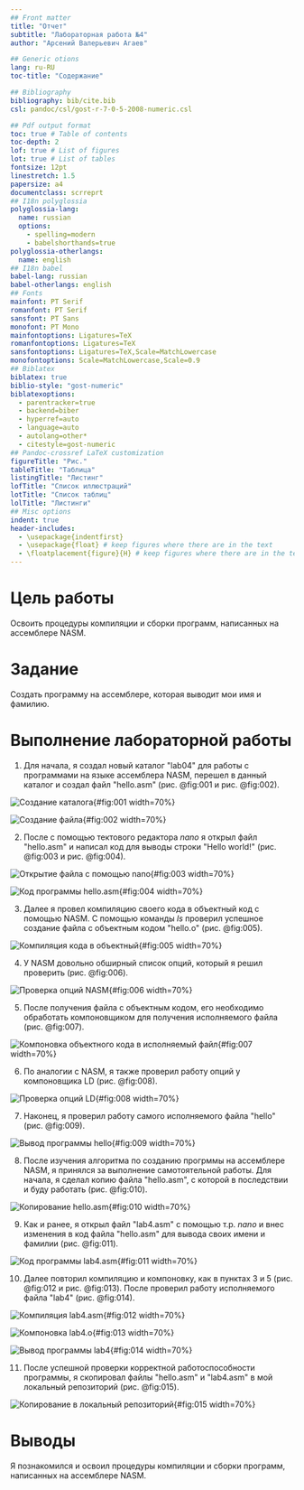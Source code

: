 ```yaml
---
## Front matter
title: "Отчет"
subtitle: "Лабораторная работа №4"
author: "Арсений Валерьевич Агаев"

## Generic otions
lang: ru-RU
toc-title: "Содержание"

## Bibliography
bibliography: bib/cite.bib
csl: pandoc/csl/gost-r-7-0-5-2008-numeric.csl

## Pdf output format
toc: true # Table of contents
toc-depth: 2
lof: true # List of figures
lot: true # List of tables
fontsize: 12pt
linestretch: 1.5
papersize: a4
documentclass: scrreprt
## I18n polyglossia
polyglossia-lang:
  name: russian
  options:
	- spelling=modern
	- babelshorthands=true
polyglossia-otherlangs:
  name: english
## I18n babel
babel-lang: russian
babel-otherlangs: english
## Fonts
mainfont: PT Serif
romanfont: PT Serif
sansfont: PT Sans
monofont: PT Mono
mainfontoptions: Ligatures=TeX
romanfontoptions: Ligatures=TeX
sansfontoptions: Ligatures=TeX,Scale=MatchLowercase
monofontoptions: Scale=MatchLowercase,Scale=0.9
## Biblatex
biblatex: true
biblio-style: "gost-numeric"
biblatexoptions:
  - parentracker=true
  - backend=biber
  - hyperref=auto
  - language=auto
  - autolang=other*
  - citestyle=gost-numeric
## Pandoc-crossref LaTeX customization
figureTitle: "Рис."
tableTitle: "Таблица"
listingTitle: "Листинг"
lofTitle: "Список иллюстраций"
lotTitle: "Список таблиц"
lolTitle: "Листинги"
## Misc options
indent: true
header-includes:
  - \usepackage{indentfirst}
  - \usepackage{float} # keep figures where there are in the text
  - \floatplacement{figure}{H} # keep figures where there are in the text
---
```


# Цель работы

Освоить процедуры компиляции и сборки программ, написанных на ассемблере NASM.

# Задание

Создать программу на ассемблере, которая выводит мои имя и фамилию.

# Выполнение лабораторной работы

1. Для начала, я создал новый каталог "lab04" для работы с программами на языке ассемблера NASM,
перешел в данный каталог и создал файл "hello.asm" (рис. @fig:001 и рис. @fig:002).

![Создание каталога](image/Screenshot_20231028_183127.png){#fig:001 width=70%}

![Создание файла](image/Screenshot_20231028_183200.png){#fig:002 width=70%}

2. После с помощью тектового редактора *nano* я открыл файл "hello.asm" и написал код для
выводы строки "Hello world!" (рис. @fig:003 и рис. @fig:004).

![Открытие файла с помощью nano](image/Screenshot_20231028_183220.png){#fig:003 width=70%}

![Код программы hello.asm](image/Screenshot_20231028_184533.png){#fig:004 width=70%}

3. Далее я провел компиляцию своего кода в объектный код с помощью NASM. С помощью
команды *ls* проверил успешное создание файла с объектным кодом "hello.o" (рис. @fig:005).

![Компиляция кода в объектный](image/Screenshot_20231028_184636.png){#fig:005 width=70%}

4. У NASM довольно обширный список опций, который я решил проверить (рис. @fig:006).

![Проверка опций NASM](image/Screenshot_20231028_184840.png){#fig:006 width=70%}

5. После получения файла с объектным кодом, его необходимо обработать компоновщиком для
получения исполняемого файла (рис. @fig:007).

![Компоновка объектного кода в исполняемый файл](image/Screenshot_20231028_184938.png){#fig:007 width=70%}

6. По аналогии с  NASM, я также проверил работу опций у компоновщика LD (рис. @fig:008).

![Проверка опций LD](image/Screenshot_20231028_185039.png){#fig:008 width=70%}

7. Наконец, я проверил работу самого исполняемого файла "hello" (рис. @fig:009).

![Вывод программы hello](image/Screenshot_20231028_185115.png){#fig:009 width=70%}

8. После изучения алгоритма по созданию прогрммы на ассемблере NASM, я принялся
за выполнение самотоятельной работы. Для начала, я сделал копию файла "hello.asm",
с которой в последствии и буду работать (рис. @fig:010).

![Копирование hello.asm](image/Screenshot_20231028_193648.png){#fig:010 width=70%}

9. Как и ранее, я открыл файл "lab4.asm" с помощью т.р. *nano* и внес изменения
в код файла "hello.asm" для вывода своих имени и фамилии (рис. @fig:011).

![Код программы lab4.asm](image/Screenshot_20231028_194147.png){#fig:011 width=70%}

10. Далее повторил компиляцию и компоновку, как в пунктах 3 и 5 (рис. @fig:012 и рис. @fig:013).
После проверил работу исполняемого файла "lab4" (рис. @fig:014).

![Компиляция lab4.asm](image/Screenshot_20231028_194243.png){#fig:012 width=70%}

![Компоновка lab4.o](image/Screenshot_20231028_194322.png){#fig:013 width=70%}

![Вывод программы lab4](image/Screenshot_20231028_194341.png){#fig:014 width=70%}

11. После успешной проверки корректной работоспособности программы, я скопировал
файлы "hello.asm" и "lab4.asm" в мой локальный репозиторий (рис. @fig:015).

![Копирование в локальный репозиторий](image/Screenshot_20231028_195728.png){#fig:015 width=70%}

# Выводы

Я познакомился и освоил процедуры компиляции и сборки программ, написанных на ассемблере NASM.
